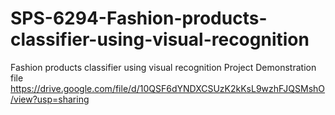 # SPS-6294-Fashion-products-classifier-using-visual-recognition
Fashion products classifier using visual recognition
Project Demonstration file
https://drive.google.com/file/d/10QSF6dYNDXCSUzK2kKsL9wzhFJQSMshO/view?usp=sharing
